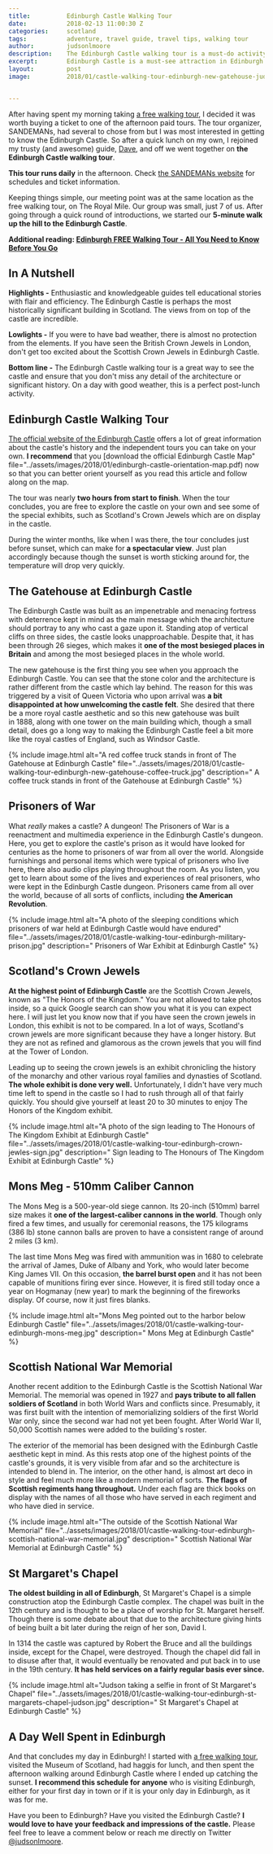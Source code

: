 ```yaml
---
title:			Edinburgh Castle Walking Tour
date:			2018-02-13 11:00:30 Z
categories:		scotland
tags:			adventure, travel guide, travel tips, walking tour
author:			judsonlmoore
description:	The Edinburgh Castle walking tour is a must-do activity in Edinburgh. I took the walking tour of the castle which proved to be very educational and a highly efficient use of my limited time in Edinburgh. Read all my thoughts and see my best photos here.
excerpt:		Edinburgh Castle is a must-see attraction in Edinburgh. I took a walking tour of the castle which proved to be very educational and a highly efficient use of my limited time in Edinburgh. Here are my notes from the tour as well as photos of the best details.
layout:			post
image:			2018/01/castle-walking-tour-edinburgh-new-gatehouse-judson.jpg


---
```


After having spent my morning taking [a free walking tour](https://www.judsonlmoore.com/edinburgh-free-walking-tour/), I decided it was worth buying a ticket to one of the afternoon paid tours. The tour organizer, SANDEMANs, had several to chose from but I was most interested in getting to know the Edinburgh Castle. So after a quick lunch on my own, I rejoined my trusty (and awesome) guide, [Dave](http://www.neweuropetours.eu/Edinburgh/en/Guides/Details/Yb9onL/dave), and off we went together on **the Edinburgh Castle walking tour**.

**This tour runs daily** in the afternoon. Check [the SANDEMANs website](http://www.neweuropetours.eu/edinburgh/en/home?&Tour=8276) for schedules and ticket information.

Keeping things simple, our meeting point was at the same location as the free walking tour, on The Royal Mile. Our group was small, just 7 of us. After going through a quick round of introductions, we started our **5-minute walk up the hill to the Edinburgh Castle**.

**Additional reading: [Edinburgh FREE Walking Tour - All You Need to Know Before You Go](https://www.judsonlmoore.com/edinburgh-free-walking-tour/)**

## In A Nutshell

**Highlights -** Enthusiastic and knowledgeable guides tell educational stories with flair and efficiency. The Edinburgh Castle is perhaps the most historically significant building in Scotland. The views from on top of the castle are incredible.

**Lowlights -** If you were to have bad weather, there is almost no protection from the elements. If you have seen the British Crown Jewels in London, don't get too excited about the Scottish Crown Jewels in Edinburgh Castle.

**Bottom line -** The Edinburgh Castle walking tour is a great way to see the castle and ensure that you don't miss any detail of the architecture or significant history. On a day with good weather, this is a perfect post-lunch activity.

## Edinburgh Castle Walking Tour

[The official website of the Edinburgh Castle](https://www.edinburghcastle.gov.uk) offers a lot of great information about the castle's history and the independent tours you can take on your own. **I recommend** that you [download the official Edinburgh Castle Map" file="../assets/images/2018/01/edinburgh-castle-orientation-map.pdf) now so that you can better orient yourself as you read this article and follow along on the map.

The tour was nearly **two hours from start to finish**. When the tour concludes, you are free to explore the castle on your own and see some of the special exhibits, such as Scotland's Crown Jewels which are on display in the castle.

During the winter months, like when I was there, the tour concludes just before sunset, which can make for **a spectacular view**. Just plan accordingly because though the sunset is worth sticking around for, the temperature will drop very quickly.

## The Gatehouse at Edinburgh Castle

The Edinburgh Castle was built as an impenetrable and menacing fortress with deterrence kept in mind as the main message which the architecture should portray to any who cast a gaze upon it. Standing atop of vertical cliffs on three sides, the castle looks unapproachable. Despite that, it has been through 26 sieges, which makes it **one of the most besieged places in Britain** and among the most besieged places in the whole world.

The new gatehouse is the first thing you see when you approach the Edinburgh Castle. You can see that the stone color and the architecture is rather different from the castle which lay behind. The reason for this was triggered by a visit of Queen Victoria who upon arrival was **a bit disappointed at how unwelcoming the castle felt**. She desired that there be a more royal castle aesthetic and so this new gatehouse was built in 1888, along with one tower on the main building which, though a small detail, does go a long way to making the Edinburgh Castle feel a bit more like the royal castles of England, such as Windsor Castle.

{% include image.html alt="A red coffee truck stands in front of The Gatehouse at Edinburgh Castle" file="../assets/images/2018/01/castle-walking-tour-edinburgh-new-gatehouse-coffee-truck.jpg" description=" A coffee truck stands in front of the Gatehouse at Edinburgh Castle" %}

## Prisoners of War

What *really* makes a castle? A dungeon! The Prisoners of War is a reenactment and multimedia experience in the Edinburgh Castle's dungeon. Here, you get to explore the castle's prison as it would have looked for centuries as the home to prisoners of war from all over the world. Alongside furnishings and personal items which were typical of prisoners who live here, there also audio clips playing throughout the room. As you listen, you get to learn about some of the lives and experiences of real prisoners, who were kept in the Edinburgh Castle dungeon. Prisoners came from all over the world, because of all sorts of conflicts, including **the American Revolution**.

{% include image.html alt="A photo of the sleeping conditions which prisoners of war held at Edinburgh Castle would have endured" file="../assets/images/2018/01/castle-walking-tour-edinburgh-military-prison.jpg" description=" Prisoners of War Exhibit at Edinburgh Castle" %}

## Scotland's Crown Jewels

**At the highest point of Edinburgh Castle** are the Scottish Crown Jewels, known as "The Honors of the Kingdom." You are not allowed to take photos inside, so a quick Google search can show you what it is you can expect here. I will just let you know now that if you have seen the crown jewels in London, this exhibit is not to be compared. In a lot of ways, Scotland's crown jewels are more significant because they have a longer history. But they are not as refined and glamorous as the crown jewels that you will find at the Tower of London.

Leading up to seeing the crown jewels is an exhibit chronicling the history of the monarchy and other various royal families and dynasties of Scotland. **The whole exhibit is done very well.** Unfortunately, I didn't have very much time left to spend in the castle so I had to rush through all of that fairly quickly. You should give yourself at least 20 to 30 minutes to enjoy The Honors of the Kingdom exhibit.

{% include image.html alt="A photo of the sign leading to The Honours of The Kingdom Exhibit at Edinburgh Castle" file="../assets/images/2018/01/castle-walking-tour-edinburgh-crown-jewles-sign.jpg" description=" Sign leading to The Honours of The Kingdom Exhibit at Edinburgh Castle" %}

## Mons Meg - 510mm Caliber Cannon

The Mons Meg is a 500-year-old siege cannon. Its 20-inch (510mm) barrel size makes it **one of the largest-caliber cannons in the world**. Though only fired a few times, and usually for ceremonial reasons, the 175 kilograms (386 lb) stone cannon balls are proven to have a consistent range of around 2 miles (3 km).

The last time Mons Meg was fired with ammunition was in 1680 to celebrate the arrival of James, Duke of Albany and York, who would later become King James VII. On this occasion, **the barrel burst open** and it has not been capable of munitions firing ever since. However, it is fired still today once a year on Hogmanay (new year) to mark the beginning of the fireworks display. Of course, now it just fires blanks.

{% include image.html alt="Mons Meg pointed out to the harbor below Edinburgh Castle" file="../assets/images/2018/01/castle-walking-tour-edinburgh-mons-meg.jpg" description=" Mons Meg at Edinburgh Castle" %}

## Scottish National War Memorial

Another recent addition to the Edinburgh Castle is the Scottish National War Memorial. The memorial was opened in 1927 and **pays tribute to all fallen soldiers of Scotland** in both World Wars and conflicts since. Presumably, it was first built with the intention of memorializing soldiers of the first World War only, since the second war had not yet been fought. After World War II, 50,000 Scottish names were added to the building's roster.

The exterior of the memorial has been designed with the Edinburgh Castle aesthetic kept in mind. As this rests atop one of the highest points of the castle's grounds, it is very visible from afar and so the architecture is intended to blend in. The interior, on the other hand, is almost art deco in style and feel much more like a modern memorial of sorts. **The flags of Scottish regiments hang throughout.** Under each flag are thick books on display with the names of all those who have served in each regiment and who have died in service.

{% include image.html alt="The outside of the Scottish National War Memorial" file="../assets/images/2018/01/castle-walking-tour-edinburgh-scottish-national-war-memorial.jpg" description=" Scottish National War Memorial at Edinburgh Castle" %}

## St Margaret's Chapel

**The oldest building in all of Edinburgh**, St Margaret's Chapel is a simple construction atop the Edinburgh Castle complex. The chapel was built in the 12th century and is thought to be a place of worship for St. Margaret herself. Though there is some debate about that due to the architecture giving hints of being built a bit later during the reign of her son, David I.

In 1314 the castle was captured by Robert the Bruce and all the buildings inside, except for the Chapel, were destroyed. Though the chapel did fall in to disuse after that, it would eventually be renovated and put back in to use in the 19th century. **It has held services on a fairly regular basis ever since.**

{% include image.html alt="Judson taking a selfie in front of St Margaret's Chapel" file="../assets/images/2018/01/castle-walking-tour-edinburgh-st-margarets-chapel-judson.jpg" description=" St Margaret's Chapel at Edinburgh Castle" %}

## A Day Well Spent in Edinburgh

And that concludes my day in Edinburgh! I started with [a free walking tour](https://www.judsonlmoore.com/edinburgh-free-walking-tour/), visited the Museum of Scotland, had haggis for lunch, and then spent the afternoon walking around Edinburgh Castle where I ended up catching the sunset. **I recommend this schedule for anyone** who is visiting Edinburgh, either for your first day in town or if it is your only day in Edinburgh, as it was for me.

Have you been to Edinburgh? Have you visited the Edinburgh Castle? **I would love to have your feedback and impressions of the castle.** Please feel free to leave a comment below or reach me directly on Twitter [@judsonlmoore](https://www.twitter.com/judsonlmoore).
